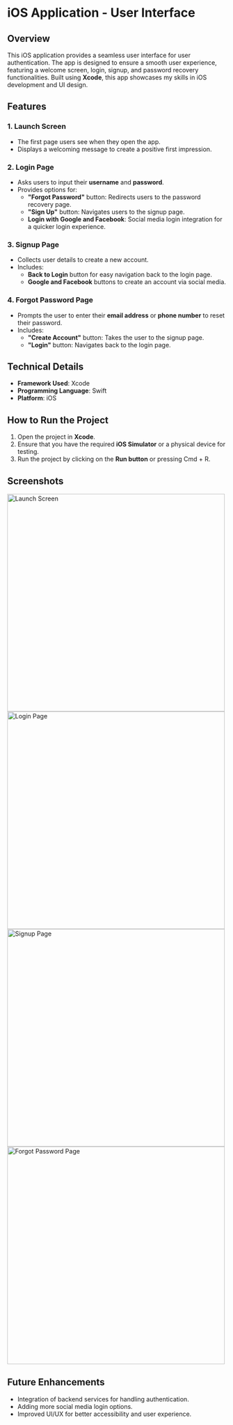 # iOS Application - User Interface

## Overview
This iOS application provides a seamless user interface for user authentication. The app is designed to ensure a smooth user experience, featuring a welcome screen, login, signup, and password recovery functionalities. Built using **Xcode**, this app showcases my skills in iOS development and UI design.

## Features

### 1. Launch Screen
- The first page users see when they open the app.
- Displays a welcoming message to create a positive first impression.

### 2. Login Page
- Asks users to input their **username** and **password**.
- Provides options for:
  - **"Forgot Password"** button: Redirects users to the password recovery page.
  - **"Sign Up"** button: Navigates users to the signup page.
  - **Login with Google and Facebook**: Social media login integration for a quicker login experience.

### 3. Signup Page
- Collects user details to create a new account.
- Includes:
  - **Back to Login** button for easy navigation back to the login page.
  - **Google and Facebook** buttons to create an account via social media.

### 4. Forgot Password Page
- Prompts the user to enter their **email address** or **phone number** to reset their password.
- Includes:
  - **"Create Account"** button: Takes the user to the signup page.
  - **"Login"** button: Navigates back to the login page.

## Technical Details
- **Framework Used**: Xcode
- **Programming Language**: Swift
- **Platform**: iOS

## How to Run the Project
1. Open the project in **Xcode**.
2. Ensure that you have the required **iOS Simulator** or a physical device for testing.
3. Run the project by clicking on the **Run button** or pressing Cmd + R.

## Screenshots
<img src="pictures/launchscreen.png" alt="Launch Screen" width="500">
<img src="pictures/Login.png" alt="Login Page" width="500">
<img src="pictures/signup.png" alt="Signup Page" width="500">
<img src="pictures/forgetpassword.png" alt="Forgot Password Page" width="500">

## Future Enhancements
- Integration of backend services for handling authentication.
- Adding more social media login options.
- Improved UI/UX for better accessibility and user experience.
